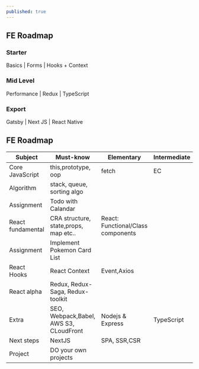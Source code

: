 ```yaml
---
published: true
---
```

## FE Roadmap

### Starter 
Basics | Forms | Hooks + Context 


### Mid Level
Performance | Redux | TypeScript 

### Export 
Gatsby | Next JS | React Native


## FE Roadmap 

|      Subject      | Must-know    |Elementary   |Intermediate  |Advanced    |
|-------------------|--------------|-------------|--------------|------------|
| Core JavaScript   | this,prototype, oop| fetch  | EC  |  hosting |
| Algorithm         | stack, queue, sorting algo  |
| Assignment        |  Todo with Calandar |
| React fundamental | CRA structure, state,props, map etc..  | React: Functional/Class components
| Assignment        |  Implement Pokemon Card List |
|  React Hooks |React Context | Event,Axios  |
|  React alpha |  Redux, Redux-Saga, Redux-toolkit |   |   |   |
|  Extra | SEO, Webpack,Babel, AWS S3, CLoudFront  | Nodejs & Express  | TypeScript  | SCSS  | 
| Next steps | NextJS | SPA, SSR,CSR
|  Project |  DO your own projects |   
